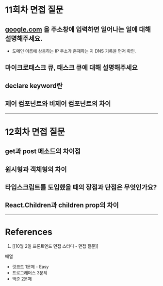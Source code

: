 # 11회차 면접 질문

## [google.com](http://google.com/) 을 주소창에 입력하면 일어나는 일에 대해 설명해주세요.
- 도메인 이름에 상응하는 IP 주소가 존재하는 지 DNS 기록을 먼저 확인. 
## 마이크로태스크 큐, 태스크 큐에 대해 설명해주세요
## declare keyword란
## 제어 컴포넌트와 비제어 컴포넌트의 차이

---
# 12회차 면접 질문 
## get과 post 메소드의 차이점
## 원시형과 객체형의 차이
## 타입스크립트를 도입했을 때의 장점과 단점은 무엇인가요?
## React.Children과 children prop의 차이

---
# References
1. [[10월 2일 프론트엔드 면접 스터디 - 면접 질문]]

배열
- 릿코드 1문제 - Easy 
- 프로그래머스 3문제
- 백준 2문제

